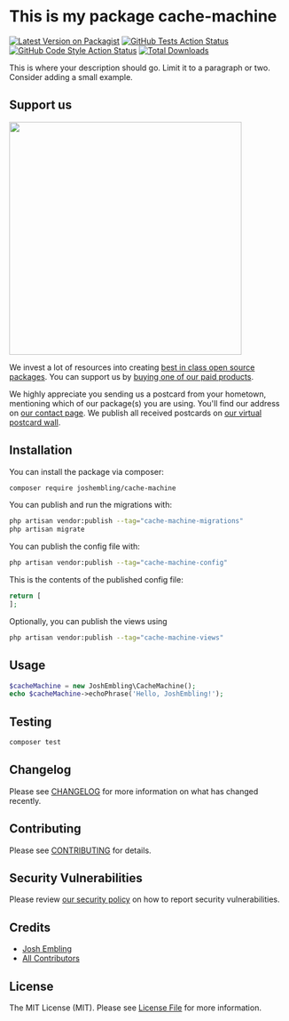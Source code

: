 # This is my package cache-machine

[![Latest Version on Packagist](https://img.shields.io/packagist/v/joshembling/cache-machine.svg?style=flat-square)](https://packagist.org/packages/joshembling/cache-machine)
[![GitHub Tests Action Status](https://img.shields.io/github/actions/workflow/status/joshembling/cache-machine/run-tests.yml?branch=main&label=tests&style=flat-square)](https://github.com/joshembling/cache-machine/actions?query=workflow%3Arun-tests+branch%3Amain)
[![GitHub Code Style Action Status](https://img.shields.io/github/actions/workflow/status/joshembling/cache-machine/fix-php-code-style-issues.yml?branch=main&label=code%20style&style=flat-square)](https://github.com/joshembling/cache-machine/actions?query=workflow%3A"Fix+PHP+code+style+issues"+branch%3Amain)
[![Total Downloads](https://img.shields.io/packagist/dt/joshembling/cache-machine.svg?style=flat-square)](https://packagist.org/packages/joshembling/cache-machine)

This is where your description should go. Limit it to a paragraph or two. Consider adding a small example.

## Support us

[<img src="https://github-ads.s3.eu-central-1.amazonaws.com/cache-machine.jpg?t=1" width="419px" />](https://spatie.be/github-ad-click/cache-machine)

We invest a lot of resources into creating [best in class open source packages](https://spatie.be/open-source). You can support us by [buying one of our paid products](https://spatie.be/open-source/support-us).

We highly appreciate you sending us a postcard from your hometown, mentioning which of our package(s) you are using. You'll find our address on [our contact page](https://spatie.be/about-us). We publish all received postcards on [our virtual postcard wall](https://spatie.be/open-source/postcards).

## Installation

You can install the package via composer:

```bash
composer require joshembling/cache-machine
```

You can publish and run the migrations with:

```bash
php artisan vendor:publish --tag="cache-machine-migrations"
php artisan migrate
```

You can publish the config file with:

```bash
php artisan vendor:publish --tag="cache-machine-config"
```

This is the contents of the published config file:

```php
return [
];
```

Optionally, you can publish the views using

```bash
php artisan vendor:publish --tag="cache-machine-views"
```

## Usage

```php
$cacheMachine = new JoshEmbling\CacheMachine();
echo $cacheMachine->echoPhrase('Hello, JoshEmbling!');
```

## Testing

```bash
composer test
```

## Changelog

Please see [CHANGELOG](CHANGELOG.md) for more information on what has changed recently.

## Contributing

Please see [CONTRIBUTING](CONTRIBUTING.md) for details.

## Security Vulnerabilities

Please review [our security policy](../../security/policy) on how to report security vulnerabilities.

## Credits

- [Josh Embling](https://github.com/joshembling)
- [All Contributors](../../contributors)

## License

The MIT License (MIT). Please see [License File](LICENSE.md) for more information.
